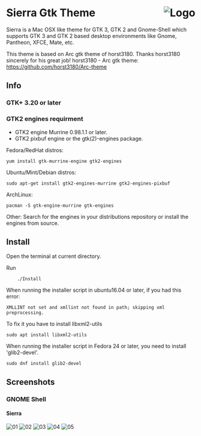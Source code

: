 <img src="https://github.com/vinceliuice/Sierra-gtk-theme/blob/imgs/logo.png" alt="Logo" align="right" /> Sierra Gtk Theme
======

Sierra is a Mac OSX like theme for GTK 3, GTK 2 and Gnome-Shell which supports GTK 3 and GTK 2 based desktop environments like Gnome, Pantheon, XFCE, Mate, etc.

This theme is based on Arc gtk theme of horst3180. Thanks horst3180 sincerely for his great job! 
horst3180 - Arc gtk theme: https://github.com/horst3180/Arc-theme

## Info

### GTK+ 3.20 or later

### GTK2 engines requirment
- GTK2 engine Murrine 0.98.1.1 or later.
- GTK2 pixbuf engine or the gtk(2)-engines package.

Fedora/RedHat distros:

    yum install gtk-murrine-engine gtk2-engines

Ubuntu/Mint/Debian distros:

    sudo apt-get install gtk2-engines-murrine gtk2-engines-pixbuf

ArchLinux:

    pacman -S gtk-engine-murrine gtk-engines

Other:
Search for the engines in your distributions repository or install the engines from source.

## Install

Open the terminal at current directory.

Run

        ./Install

When running the installer script in ubuntu16.04 or later, if you had this error:

    XMLLINT not set and xmllint not found in path; skipping xml preprocessing.

To fix it you have to install libxml2-utils

    sudo apt install libxml2-utils

When running the installer script in Fedora 24 or later, you need to install 'glib2-devel'.

    sudo dnf install glib2-devel

## Screenshots

### GNOME Shell

#### Sierra
![01](https://github.com/vinceliuice/Sierra-gtk-theme/blob/imgs/screenshot1.jpeg?raw=true)
![02](https://github.com/vinceliuice/Sierra-gtk-theme/blob/imgs/screenshot2.jpeg?raw=true)
![03](https://github.com/vinceliuice/Sierra-gtk-theme/blob/imgs/screenshot3.jpeg?raw=true)
![04](https://github.com/vinceliuice/Sierra-gtk-theme/blob/imgs/screenshot4.jpeg?raw=true)
![05](https://github.com/vinceliuice/Sierra-gtk-theme/blob/imgs/screenshot5.jpeg?raw=true)

